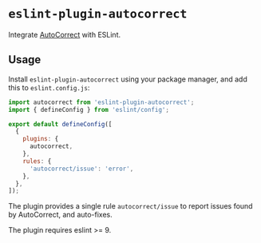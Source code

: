 # `eslint-plugin-autocorrect`

Integrate [AutoCorrect](https://github.com/huacnlee/autocorrect) with ESLint.

## Usage

Install `eslint-plugin-autocorrect` using your package manager, and add this to `eslint.config.js`:

```js
import autocorrect from 'eslint-plugin-autocorrect';
import { defineConfig } from 'eslint/config';

export default defineConfig([
  {
    plugins: {
      autocorrect,
    },
    rules: {
      'autocorrect/issue': 'error',
    },
  },
]);
```

The plugin provides a single rule `autocorrect/issue` to report issues found by AutoCorrect, and auto-fixes.

The plugin requires eslint >= 9.

